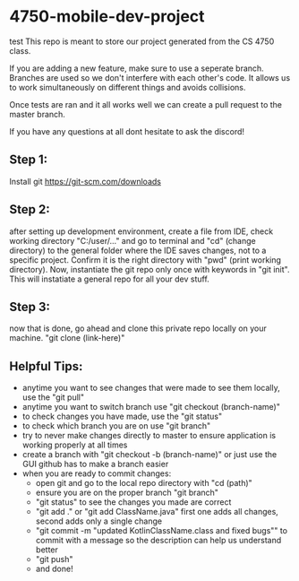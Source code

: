 # 4750-mobile-dev-project
test
This repo is meant to store our project generated from the CS 4750 class.

If you are adding a new feature, make sure to use a seperate branch. Branches are used so we don't interfere with each other's code. It allows us to work simultaneously on different things and avoids collisions.

Once tests are ran and it all works well we can create a pull request to the master branch.

If you have any questions at all dont hesitate to ask the discord!


Step 1:
------------
Install git
https://git-scm.com/downloads

Step 2:
------------
after setting up development environment, create a file from IDE, check working directory "C:/user/..." and go to terminal and "cd" (change directory) to the general folder where the IDE saves changes, not to a specific project. Confirm it is the right directory with "pwd" (print working directory). Now, instantiate the git repo only once with keywords in "git init". This will instatiate a general repo for all your dev stuff.

Step 3:
------------
now that is done, go ahead and clone this private repo locally on your machine. "git clone (link-here)"



Helpful Tips:
------------
- anytime you want to see changes that were made to see them locally, use the "git pull"
- anytime you want to switch branch use "git checkout (branch-name)"
- to check changes you have made, use the "git status"
- to check which branch you are on use "git branch"
- try to never make changes directly to master to ensure application is working properly at all times
- create a branch with "git checkout -b (branch-name)" or just use the GUI github has to make a branch easier
- when you are ready to commit changes:
    * open git and go to the local repo directory with "cd (path)"
    * ensure you are on the proper branch "git branch"
    * "git status" to see the changes you made are correct
    * "git add ." or "git add ClassName.java" first one adds all changes, second adds only a single change
    * "git commit -m "updated KotlinClassName.class and fixed bugs"" to commit with a message  so the description can help us understand better
    * "git push"
    * and done!


